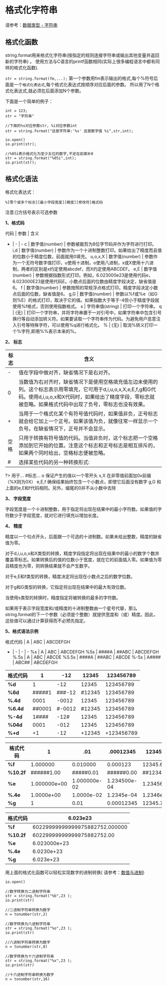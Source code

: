 # 格式化字符串

 请参考：[数据类型 - 字符串](the%20language/datatype/datatype#varstring)

## 格式化函数

string.format用来格式化字符串(按指定的规则连接字符串或输出其他变量并返回新的字符串) 。
使用方法与C语言的printf函数相同(实际上很多编程语言中都有同样的格式化函数).

`str = string.format(fm,...);`
第一个参数用fm表示输出的格式,每个%符号后面是一个`格式化表达式`,每个格式化表达式按顺序对应后面的参数。
所以用了N个格式化表达式,就必须在后面添加N个参数。

下面是一个简单的例子：

``` aau
int = 123;
str = "字符串"

//下面的%s对应参数str, %i对应参数int
str = string.format("这是字符串:'%s' 这是数字值 %i",str,int);

io.open()
io.print(str);

//%05i表示格式化为至少五位的数字,不足在前面补0
str = string.format("%05i",int);
io.print(str);
```



## 格式化语法

格式化表达式：

``` aau
%[零个或多个标志][最小字段宽度][精度][修改符]格式码
```

注意:[]方括号表示可选参数

**1、格式码**

代码 | 参数 | 含义
- | - | -
c | 数字值(number) | 参数被裁剪为8位字节码并作为字符进行打印。
i,d | 数字值(number) | 参数作为一个十进制整数打印。如果给出了精度而且值的位数小于精度位数，前面就用0填充。
u,o,x,X | 数字值(number) | 参数作为一个无符号数字值打印，u使用十进制，o使用八进制，x或X使用十六进制，两者的区别是x约定使用abcdef，而X约定使用ABCDEF。
e,E | 数字值(number) | 参数根据指数形式打印。例如，6.023000e23是使用代码e，6.023000E23是使用代码E。小数点后面的位数由精度字段决定，缺省值是6。
f | 数字值(number) | 参数按照的常规浮点格式打印。精度字段决定小数点后面的位数，缺省值是6。
g,G | 数字值(number) | 参数以%f或%e（如G则%E）的格式打印，取决于它的值。如果指数大于等于-4但小于精度字段就使用%f格式，否则使用指数格式。
s | 字符串值(string) | 打印一个字符串。
q | (无) | 打印一个字符串，并将字符串置于一对引号中，如果字符串中包含引号换行等自动添加转义符。如果要读取一个字符串传为代码。为避免用户恶意注入引号等特殊字符，可以使用%q进行格式化。
% | (无) | 取消%转义打印一个%字符,即用%%表示本来的%。

**2、 标志**

标志|含义
-|-
-|值在字段中做对齐，缺省情况下是右对齐。
0|当数值为右对齐时，缺省情况下是使用空格填充值左边未使用的列。这个标志表示用零填充，它可用于d,i,u,o,x,X,e,E,f,g和G代码。使用d,i,u,o,x和X代码时，如果给出了精度字段，零标志就被忽略。如果格式代码中出现了负号，零标志也没有效果。
+|当用于一个格式化某个有符号值代码时，如果值非负，正号标志就会给它加上一个正号。如果该值为负，就像往常一样显示一个负号。在缺省情况下，正号并不会显示。
空格|只用于转换有符号值的代码。当值非负时，这个标志把一个空格添加到它开始的位置。注意这个标志和正号标志是相互排斥的，如果两个同时给出，空格标志便被忽略。
#|选择某些代码的另一种转换形式:

?> 用于... #标志...
o 保证产生的值以一个零开头
x,X 在非零值前面加0x前缀（%X则为0X）
e,E,f 确保结果始终包含一个小数点，即使它后面没有数字
g,G 和上面的e,E和f代码相同。另外，缀尾的0并不从小数中去除

**3、 字段宽度**

字段宽度是一个十进制整数，用于指定将出现在结果中的最小字符数。如果值的字符数少于字段宽度，就对它进行填充以增加长度。

**4、 精度**

精度以一个句点开头，后面跟一个可选的十进制数。如果未给出整数，精度的缺省值为零。

对于d,i,u,o,x和X类型的转换，精度字段指定将出现在结果中的最小的数字个数并覆盖零标志。如果转换后的值的位数小于宽度，就在它的前面插入零。如果值为零且精度也为零，则转换结果就不会产生数字。

对于e,E和f类型的转换，精度决定将出现在小数点之后的数字位数。

对于g和G类型的转换，它指定将出现在结果中的最大有效位数。

当使用s类型的转换时，精度指定将被转换的最多的字符数。

如果用于表示字段宽度和/或精度的十进制整数由一个星号代替，那么string.format的下一个参数（必须是个整数）就提供宽度和（或）精度。因此，
这些值可以通过计算获得而不必预先指定。

**5、格式语法示例**

格式代码 | A | ABC | ABCDEFGH
- | - | - | -
%s | A | ABC | ABCDEFGH
%5s | ####A | ##ABC | ABCDEFGH
%.5s | A | ABC | ABCDE
%5.5s | ####A | ##ABC | ABCDE
%-5s | A#### | ABC## | ABCDEFGH

| **格式代码** | 1 | -12 | 12345 | 123456789 |
|------------|---|------|-------|-----------|
| **%d** | 1 | -12 | 12345 | 123456789 |
| **%6d** | #####1 | ###-12 | #12345 | 123456789 |
| **%.4d** | 0001 | -0012 | 12345 | 123456789 |
| **%6.4d** | ##0001 | #-0012 | #12345 | 123456789 |
| **%-4d** | 1#### | -12# | 12345 | 123456789 |
| **%04d** | 0001 | -012 | 12345 | 123456789 |
| **%+d** |  +1 | -12 |  +12345 |  +123456789 |



| **格式代码** | 1 |  .01 |  .00012345 | 12345.6789 |
|------------|---|------|-------|-----------|
| **%f** | 1.000000 | 0.010000 | 0.000123 | 12345.678900 |
| **%10.2f** | ######1.00 | #####0.01 | ######0.00 | ##12345.67 |
| **%e** | 1.000000e+00 | 1.000000e-02 | 1.234500e-04 | 1.234568e+04 |
| **%.4e** | 1.0000e+00 | 1.0000e-02 | 1.2345e-04 | 1.2346e+04 |
| **%g** | 1 | 0.01 | 0.00012345 | 12345.7 |



| **格式代码** | 6.023e23 |
|------------|---|
| **%f** | 60229999999999975882752.000000 |
| **%10.2f** | 60229999999999975882752.00 |
| **%e** | 6.023000e+23 |
| **%.4e** | 6.0230e+23 |
| **%g** | 6.023e+23 |

用上面的格式化函数可以轻松实现数字的进制转换( 请参考：[数值与进制](the%20language/datatype/number))

``` aau
io.open()

//数字转换为二进制字符串
str = string.format("%b",23 );
io.print(str)

//二进制字符串转换为数字
n = tonumber(str,2)

//数字转换为八进制字符串
str = string.format("%o",23 );
io.print(str)

//八进制字符串转换为数字
n = tonumber(str,8)

//数字转换为十六进制字符串
str = string.format("%x",23 );
io.print(str)

//十六进制字符串转换为数字
n = tonumber(str,16)
```
